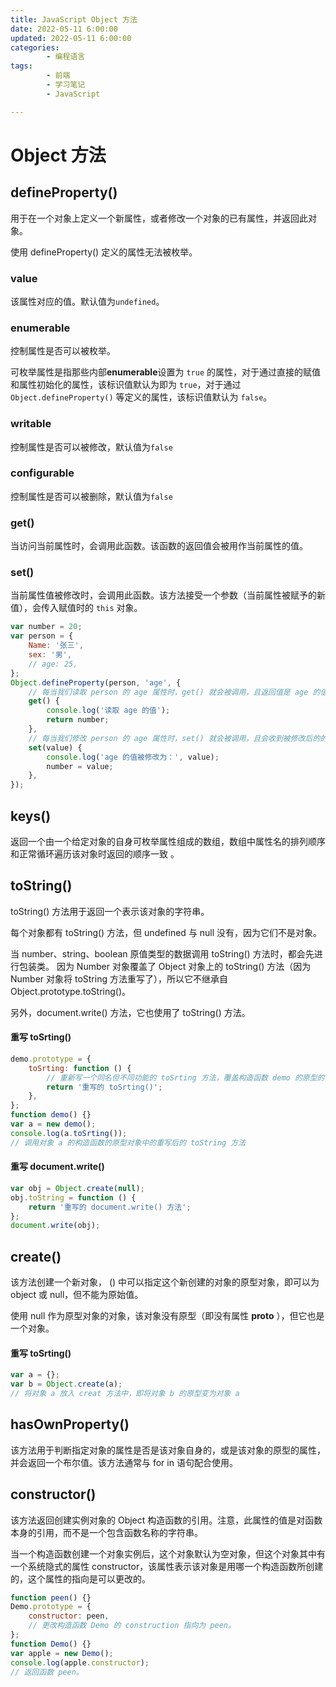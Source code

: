 ```yaml
---
title: JavaScript Object 方法
date: 2022-05-11 6:00:00
updated: 2022-05-11 6:00:00
categories:
        - 编程语言
tags:
        - 前端
        - 学习笔记
        - JavaScript

---
```


#  Object 方法

## defineProperty()

用于在一个对象上定义一个新属性，或者修改一个对象的已有属性，并返回此对象。

使用 defineProperty() 定义的属性无法被枚举。

### value

该属性对应的值。默认值为`undefined`。

### enumerable

控制属性是否可以被枚举。

可枚举属性是指那些内部**enumerable**设置为 `true` 的属性，对于通过直接的赋值和属性初始化的属性，该标识值默认为即为 `true`，对于通过`Object.defineProperty()` 等定义的属性，该标识值默认为 `false`。

### writable

控制属性是否可以被修改，默认值为`false`

### configurable

控制属性是否可以被删除，默认值为`false`

### get()

当访问当前属性时，会调用此函数。该函数的返回值会被用作当前属性的值。

### set()

当前属性值被修改时，会调用此函数。该方法接受一个参数（当前属性被赋予的新值），会传入赋值时的 `this` 对象。

```js
var number = 20;
var person = {
	Name: '张三',
	sex: '男',
	// age: 25,
};
Object.defineProperty(person, 'age', {
	// 每当我们读取 person 的 age 属性时，get() 就会被调用，且返回值是 age 的值
	get() {
		console.log('读取 age 的值');
		return number;
	},
	// 每当我们修改 person 的 age 属性时，set() 就会被调用，且会收到被修改后的的值
	set(value) {
		console.log('age 的值被修改为：', value);
		number = value;
	},
});

```

## keys()

返回一个由一个给定对象的自身可枚举属性组成的数组，数组中属性名的排列顺序和正常循环遍历该对象时返回的顺序一致 。

## toString()

toString() 方法用于返回一个表示该对象的字符串。

每个对象都有 toString() 方法，但 undefined 与 null 没有，因为它们不是对象。

当 number、string、boolean 原值类型的数据调用 toString() 方法时，都会先进行包装类。 因为 Number 对象覆盖了 Object 对象上的 toString() 方法（因为 Number 对象将 toString 方法重写了），所以它不继承自 Object.prototype.toString()。

另外，document.write() 方法，它也使用了 toString() 方法。

#### 重写 toSrting()

```JavaScript
demo.prototype = {
	toSrting: function () {
		// 重新写一个同名但不同功能的 toSrting 方法，覆盖构造函数 demo 的原型的 toSrting 方法
		return '重写的 toSrting()';
	},
};
function demo() {}
var a = new demo();
console.log(a.toSrting());
// 调用对象 a 的构造函数的原型对象中的重写后的 toString 方法
```

#### 重写 document.write()

```JavaScript
var obj = Object.create(null);
obj.toString = function () {
	return '重写的 document.write() 方法';
};
document.write(obj);
```

## create()

该方法创建一个新对象， () 中可以指定这个新创建的对象的原型对象，即可以为 object 或 null，但不能为原始值。

使用 null 作为原型对象的对象，该对象没有原型（即没有属性 **proto** ），但它也是一个对象。

#### 重写 toSrting()

```JavaScript
var a = {};
var b = Object.create(a);
// 将对象 a 放入 creat 方法中，即将对象 b 的原型变为对象 a
```

## hasOwnProperty()

该方法用于判断指定对象的属性是否是该对象自身的，或是该对象的原型的属性，并会返回一个布尔值。该方法通常与 for in 语句配合使用。

## constructor()

该方法返回创建实例对象的 Object 构造函数的引用。注意，此属性的值是对函数本身的引用，而不是一个包含函数名称的字符串。

当一个构造函数创建一个对象实例后，这个对象默认为空对象，但这个对象其中有一个系统隐式的属性 constructor，该属性表示该对象是用哪一个构造函数所创建的，这个属性的指向是可以更改的。

```JavaScript
function peen() {}
Demo.prototype = {
	constructor: peen,
	// 更改构造函数 Demo 的 construction 指向为 peen。
};
function Demo() {}
var apple = new Demo();
console.log(apple.constructor);
// 返回函数 peen。
```